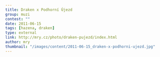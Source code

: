 ```yaml
---
title: Draken x Podhorní Újezd
group: muzi
contest: ""
date: 2011-06-15
tags: [hazena, draken]
type: external
link: http://mry.cz/photo/draken-pujezd/index.html
author: mry
thumbnail: "/images/content/2011-06-15_draken-x-podhorni-ujezd.jpg"
---
```

